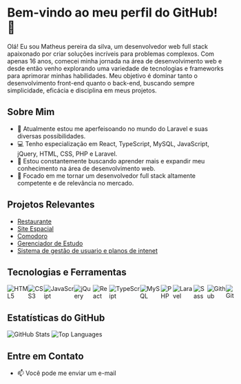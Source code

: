 # Bem-vindo ao meu perfil do GitHub! 👋

Olá! Eu sou Matheus pereira da silva, um desenvolvedor web full stack apaixonado por criar soluções incríveis para problemas complexos. Com apenas 16 anos, comecei minha jornada na área de desenvolvimento web e desde então venho explorando uma variedade de tecnologias e frameworks para aprimorar minhas habilidades. Meu objetivo é dominar tanto o desenvolvimento front-end quanto o back-end, buscando sempre simplicidade, eficácia e disciplina em meus projetos.

## Sobre Mim

- 🌱 Atualmente estou me aperfeisoando no mundo do Laravel e suas diversas possibilidades.
- 💻 Tenho especialização em React, TypeScript, MySQL, JavaScript, jQuery, HTML, CSS, PHP e Laravel.
- 🚀 Estou constantemente buscando aprender mais e expandir meu conhecimento na área de desenvolvimento web.
- 🎯 Focado em me tornar um desenvolvedor full stack altamente competente e de relevância no mercado.

## Projetos Relevantes

- [Restaurante](https://github.com/Matheus1415/restaurante)
- [Site Espacial](https://github.com/Matheus1415/siteEspacial)
- [Comodoro](https://github.com/Matheus1415/Comodoro)
- [Gerenciador de Estudo](https://github.com/Matheus1415/gerenciador-de-estudo)
- [Sistema de gestão de usuario e planos de intenet](https://github.com/Matheus1415/SmartTelecon)

## Tecnologias e Ferramentas

<div style="display: flex;">
    <img src="https://skillicons.dev/icons?i=html" alt="HTML5">
    <img src="https://skillicons.dev/icons?i=css" alt="CSS3">
    <img src="https://skillicons.dev/icons?i=js" alt="JavaScript">
    <img src="https://skillicons.dev/icons?i=jquery" alt="jQuery">
    <img src="https://skillicons.dev/icons?i=react" alt="React">
    <img src="https://skillicons.dev/icons?i=ts" alt="TypeScript">
    <img src="https://skillicons.dev/icons?i=mysql" alt="MySQL">
    <img src="https://skillicons.dev/icons?i=php" alt="PHP">
    <img src="https://skillicons.dev/icons?i=laravel" alt="Laravel">
    <img src="https://skillicons.dev/icons?i=sass" alt="Sass">
    <img src="https://skillicons.dev/icons?i=github" alt="Github">
    <img src="https://skillicons.dev/icons?i=git" alt="Git">
</div>


## Estatísticas do GitHub

![GitHub Stats](https://github-readme-stats.vercel.app/api?username=Matheus1415&count_private=true&show_icons=true&theme=github_dark&hide=contribs,issues)
![Top Languages](https://github-readme-stats.vercel.app/api/top-langs/?username=Matheus1415&layout=compact&count_private=true&show_icons=true&theme=github_dark)

## Entre em Contato

- 📫 Você pode me enviar um e-mail
